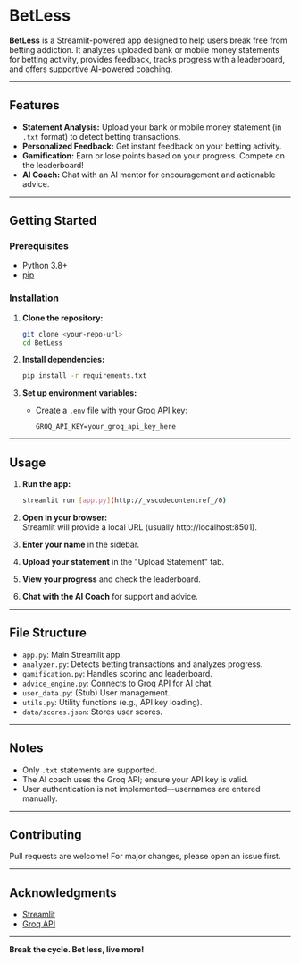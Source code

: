# BetLess

**BetLess** is a Streamlit-powered app designed to help users break free from betting addiction. It analyzes uploaded bank or mobile money statements for betting activity, provides feedback, tracks progress with a leaderboard, and offers supportive AI-powered coaching.

---

## Features

- **Statement Analysis:** Upload your bank or mobile money statement (in `.txt` format) to detect betting transactions.
- **Personalized Feedback:** Get instant feedback on your betting activity.
- **Gamification:** Earn or lose points based on your progress. Compete on the leaderboard!
- **AI Coach:** Chat with an AI mentor for encouragement and actionable advice.

---

## Getting Started

### Prerequisites

- Python 3.8+
- [pip](https://pip.pypa.io/en/stable/installation/)

### Installation

1. **Clone the repository:**
    ```sh
    git clone <your-repo-url>
    cd BetLess
    ```

2. **Install dependencies:**
    ```sh
    pip install -r requirements.txt
    ```

3. **Set up environment variables:**
    - Create a `.env` file with your Groq API key:
      ```
      GROQ_API_KEY=your_groq_api_key_here
      ```

---

## Usage

1. **Run the app:**
    ```sh
    streamlit run [app.py](http://_vscodecontentref_/0)
    ```

2. **Open in your browser:**  
   Streamlit will provide a local URL (usually http://localhost:8501).

3. **Enter your name** in the sidebar.

4. **Upload your statement** in the "Upload Statement" tab.

5. **View your progress** and check the leaderboard.

6. **Chat with the AI Coach** for support and advice.

---

## File Structure

- `app.py`: Main Streamlit app.
- `analyzer.py`: Detects betting transactions and analyzes progress.
- `gamification.py`: Handles scoring and leaderboard.
- `advice_engine.py`: Connects to Groq API for AI chat.
- `user_data.py`: (Stub) User management.
- `utils.py`: Utility functions (e.g., API key loading).
- `data/scores.json`: Stores user scores.

---

## Notes

- Only `.txt` statements are supported.
- The AI coach uses the Groq API; ensure your API key is valid.
- User authentication is not implemented—usernames are entered manually.

---

## Contributing

Pull requests are welcome! For major changes, please open an issue first.

---

## Acknowledgments

- [Streamlit](https://streamlit.io/)
- [Groq API](https://console.groq.com/)

---

**Break the cycle. Bet less, live more!**

